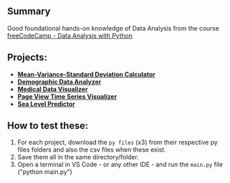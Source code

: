 ## Summary

Good foundational hands-on knowledge of Data Analysis from the course [freeCodeCamp - Data Analysis with Python](https://www.freecodecamp.org/learn/data-analysis-with-python/)


## Projects:

  - **[Mean-Variance-Standard Deviation Calculator](https://github.com/GBlanch/fCC-Data-Analysis-with-Python-Certification/tree/main/0.mvsd_calc)**
  - **[Demographic Data Analyzer](https://github.com/GBlanch/fCC-Data-Analysis-with-Python-Certification/tree/main/1.demographic_analyzer)**
  - **[Medical Data Visualizer](https://github.com/GBlanch/fCC-Data-Analysis-with-Python-Certification/tree/main/2.med_data_visual)**
  - **[Page View Time Series Visualizer](https://github.com/GBlanch/fCC-Data-Analysis-with-Python-Certification/tree/main/3.page_time_series_visual)**
  - **[Sea Level Predictor](https://github.com/GBlanch/fCC-Data-Analysis-with-Python-Certification/blob/main/4.sea_level_predictor)**

## How to test these:

  1. For each project, download the `py files` (x3) from their respective py files folders and also the csv files when these exist.
  2. Save them all in the same directory/folder.
  3. Open a terminal in VS Code - or any other IDE - and run the `main.py` file ("python main.py")
  
